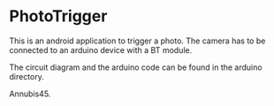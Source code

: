 # PhotoTrigger


This is an android application to trigger a photo. The camera has to be connected to an arduino device with a BT module.

The circuit diagram and the arduino code can be found in the arduino directory.

Annubis45.
